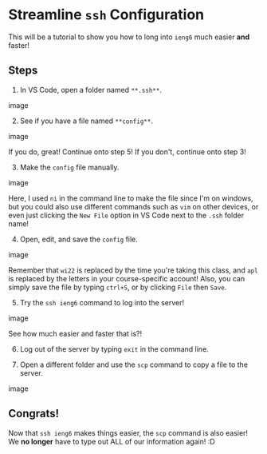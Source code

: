# Streamline `ssh` Configuration
This will be a tutorial to show you how to long into `ieng6` much easier **and** faster!

## Steps
1. In VS Code, open a folder named `**.ssh**`.

image

2. See if you have a file named `**config**`.

image

If you do, great! Continue onto step 5!
If you don't, continue onto step 3!

3. Make the `config` file manually.

image

Here, I used `ni` in the command line to make the file since I'm on windows, but you
could also use different commands such as `vim` on other devices, or even just clicking
the `New File` option in VS Code next to the `.ssh` folder name!

4. Open, edit, and save the `config` file.

image

Remember that `wi22` is replaced by the time you're taking this class, and `apl` is
replaced by the letters in your course-specific account! Also, you can simply save
the file by typing `ctrl+S`, or by clicking `File` then `Save`.

5. Try the `ssh ieng6` command to log into the server!

image

See how much easier and faster that is?!

6. Log out of the server by typing `exit` in the command line.

7. Open a different folder and use the `scp` command to copy a file to the server.

image

## Congrats!
Now that `ssh ieng6` makes things easier, the `scp` command is also easier! We **no longer**
have to type out ALL of our information again! :D
